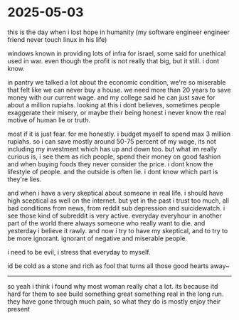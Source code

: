 # 2025-05-03

this is the day when i lost hope in humanity (my software engineer engineer friend never touch linux in his life)

windows known in providing lots of infra for israel, some said for unethical used in war. even though the profit is not really that big, but it still. i dont know. 

in pantry we talked a lot about the economic condition, we're so miserable that felt like we can never buy a house. we need more than 20 years to save money with our current wage. and my college said he can just save for about a million rupiahs. looking at this i dont believes, sometimes people exaggerate their misery, or maybe their being honest i never know the real motive of human lie or truth.

most if it is just fear. for me honestly. i budget myself to spend max 3 million rupiahs. so i can save mostly around 50-75 percent of my wage, its not including my investment which has up and down too. but what im really curious is, i see them as rich people, spend their money on good fashion and when buying foods they never consider the price. i dont know the lifestyle of people. and the outside is often lie. i dont know which part is they're lies. 

and when i have a very skeptical about someone in real life. i should have high sceptical as well on the internet. but yet in the past i trust too much, all bad conditions from news, from reddit sub depression and suicidewatch. i see those kind of subreddit is very active. everyday everyhour in another part of the world there always someone who really want to die. and yesterday i believe it rawly. and now i try to have my skeptical, and to try to be more ignorant. ignorant of negative and miserable people. 

i need to be evil, i stress that everyday to myself.

id be cold as a stone and rich as fool that turns all those good hearts away~

---

so yeah i think i found why most woman really chat a lot. its because itd hard for them to see build something great something real in the long run. they have gone through much pain, so what they do is mostly enjoy their present 